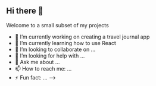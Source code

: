 ## Hi there 👋
Welcome to a small subset of my projects
- 🔭 I’m currently working on creating a travel journal app
- 🌱 I’m currently learning how to use React
- 👯 I’m looking to collaborate on ...
- 🤔 I’m looking for help with ...
- 💬 Ask me about ...
- 📫 How to reach me: ...
- ⚡ Fun fact: ...
-->
<!--

